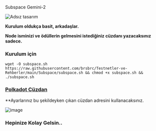 Subspace Gemini-2

![Adsız tasarım](https://user-images.githubusercontent.com/107190154/191179355-ac1b6ff1-095b-4937-8f2c-8578c0774345.gif)

**Kurulum oldukça basit, arkadaşlar.**

**Node isminizi ve ödüllerin gelmesini istediğiniz cüzdanı yazacaksınız sadece.**

### Kurulum için
```
wget -O subspace.sh https://raw.githubusercontent.com/brsbrc/Testnetler-ve-Rehberler/main/Subspace/subspace.sh && chmod +x subspace.sh && ./subspace.sh
```

### [Polkadot Cüzdan](https://polkadot.js.org/extension/)

**Ayarlarınız bu şekildeyken çıkan cüzdan adresini kullanacaksınız.

![image](https://user-images.githubusercontent.com/107190154/191178602-56b0d32d-52cb-4a6e-8ac7-f24a6d5b4761.png)

### Hepinize Kolay Gelsin..

